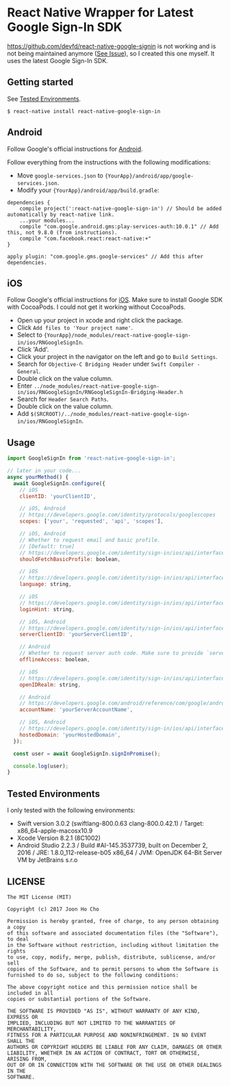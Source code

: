 # React Native Wrapper for Latest Google Sign-In SDK

https://github.com/devfd/react-native-google-signin is not working and is not being maintained anymore ([See Issue](https://github.com/devfd/react-native-google-signin/issues/182)), so I created this one myself.
It uses the latest Google Sign-In SDK.

## Getting started

See [Tested Environments](#tested-environments).

`$ react-native install react-native-google-sign-in`


## Android
Follow Google's official instructions for [Android](https://developers.google.com/identity/sign-in/android/start-integrating).

Follow everything from the instructions with the following modifications:
 - Move `google-services.json` to `{YourApp}/android/app/google-services.json`.
 - Modify your `{YourApp}/android/app/build.gradle`:

```
dependencies {
    compile project(':react-native-google-sign-in') // Should be added automatically by react-native link.
    ...your modules...
    compile "com.google.android.gms:play-services-auth:10.0.1" // Add this, not 9.8.0 (from instructions).
    compile "com.facebook.react:react-native:+"
}

apply plugin: "com.google.gms.google-services" // Add this after dependencies.
```


## iOS

Follow Google's official instructions for [iOS](https://developers.google.com/identity/sign-in/ios/start-integrating). Make sure to install Google SDK with CocoaPods. I could not get it working without CocoaPods.

- Open up your project in xcode and right click the package.
- Click `Add files to 'Your project name'`.
- Select to `{YourApp}/node_modules/react-native-google-sign-in/ios/RNGoogleSignIn`.
- Click 'Add'.
- Click your project in the navigator on the left and go to `Build Settings`.
- Search for `Objective-C Bridging Header` under `Swift Compiler - General`.
- Double click on the value column.
- Enter `../node_modules/react-native-google-sign-in/ios/RNGoogleSignIn/RNGoogleSignIn-Bridging-Header.h`
- Search for `Header Search Paths`.
- Double click on the value column.
- Add `$(SRCROOT)/../node_modules/react-native-google-sign-in/ios/RNGoogleSignIn`.



## Usage
```javascript
import GoogleSignIn from 'react-native-google-sign-in';

// later in your code...
async yourMethod() {
  await GoogleSignIn.configure({
    // iOS
    clientID: 'yourClientID',

    // iOS, Android
    // https://developers.google.com/identity/protocols/googlescopes
    scopes: ['your', 'requested', 'api', 'scopes'],

    // iOS, Android
    // Whether to request email and basic profile.
    // [Default: true]
    // https://developers.google.com/identity/sign-in/ios/api/interface_g_i_d_sign_in.html#a06bf16b507496b126d25ea909d366ba4
    shouldFetchBasicProfile: boolean,

    // iOS
    // https://developers.google.com/identity/sign-in/ios/api/interface_g_i_d_sign_in.html#a486c8df263ca799bea18ebe5430dbdf7
    language: string,

    // iOS
    // https://developers.google.com/identity/sign-in/ios/api/interface_g_i_d_sign_in.html#a0a68c7504c31ab0b728432565f6e33fd
    loginHint: string,

    // iOS, Android
    // https://developers.google.com/identity/sign-in/ios/api/interface_g_i_d_sign_in.html#ae214ed831bb93a06d8d9c3692d5b35f9
    serverClientID: 'yourServerClientID',

    // Android
    // Whether to request server auth code. Make sure to provide `serverClientID`.
    offlineAccess: boolean,

    // iOS
    // https://developers.google.com/identity/sign-in/ios/api/interface_g_i_d_sign_in.html#a211c074872cd542eda53f696c5eef871
    openIDRealm: string,

    // Android
    // https://developers.google.com/android/reference/com/google/android/gms/auth/api/signin/GoogleSignInOptions.Builder.html#setAccountName(java.lang.String)
    accountName: 'yourServerAccountName',

    // iOS, Android
    // https://developers.google.com/identity/sign-in/ios/api/interface_g_i_d_sign_in.html#a6d85d14588e8bf21a4fcf63e869e3be3
    hostedDomain: 'yourHostedDomain',
  });

  const user = await GoogleSignIn.signInPromise();

  console.log(user);
}
```


## Tested Environments

I only tested with the following environments:
 - Swift version 3.0.2 (swiftlang-800.0.63 clang-800.0.42.1) / Target: x86_64-apple-macosx10.9
 - Xcode Version 8.2.1 (8C1002)
 - Android Studio 2.2.3 / Build #AI-145.3537739, built on December 2, 2016 / JRE: 1.8.0_112-release-b05 x86_64 / JVM: OpenJDK 64-Bit Server VM by JetBrains s.r.o


## LICENSE
```
The MIT License (MIT)

Copyright (c) 2017 Joon Ho Cho

Permission is hereby granted, free of charge, to any person obtaining a copy
of this software and associated documentation files (the "Software"), to deal
in the Software without restriction, including without limitation the rights
to use, copy, modify, merge, publish, distribute, sublicense, and/or sell
copies of the Software, and to permit persons to whom the Software is
furnished to do so, subject to the following conditions:

The above copyright notice and this permission notice shall be included in all
copies or substantial portions of the Software.

THE SOFTWARE IS PROVIDED "AS IS", WITHOUT WARRANTY OF ANY KIND, EXPRESS OR
IMPLIED, INCLUDING BUT NOT LIMITED TO THE WARRANTIES OF MERCHANTABILITY,
FITNESS FOR A PARTICULAR PURPOSE AND NONINFRINGEMENT. IN NO EVENT SHALL THE
AUTHORS OR COPYRIGHT HOLDERS BE LIABLE FOR ANY CLAIM, DAMAGES OR OTHER
LIABILITY, WHETHER IN AN ACTION OF CONTRACT, TORT OR OTHERWISE, ARISING FROM,
OUT OF OR IN CONNECTION WITH THE SOFTWARE OR THE USE OR OTHER DEALINGS IN THE
SOFTWARE.
```
